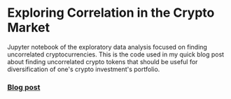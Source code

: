 # Exploring Correlation in the Crypto Market
Jupyter notebook of the exploratory data analysis focused on finding uncorrelated cryptocurrencies. This is the code used in my quick blog post about finding uncorrelated crypto tokens that should be useful for diversification of one's crypto investment's portfolio.

### [Blog post](https://tomasmiskov.com/correlation-in-the-crypto-market.html)
